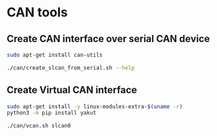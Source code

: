 # CAN tools

## Create CAN interface over serial CAN device

```bash
sudo apt-get install can-utils

./can/create_slcan_from_serial.sh --help
```

## Create Virtual CAN interface

```bash
sudo apt-get install -y linux-modules-extra-$(uname -r)
python3 -m pip install yakut

./can/vcan.sh slcan0
```

